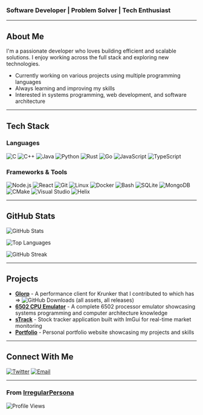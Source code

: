 ### Software Developer | Problem Solver | Tech Enthusiast

</div>

---

## About Me

I'm a passionate developer who loves building efficient and scalable solutions. I enjoy working across the full stack and exploring new technologies.

- Currently working on various projects using multiple programming languages
- Always learning and improving my skills
- Interested in systems programming, web development, and software architecture

---

## Tech Stack

### Languages
![C](https://img.shields.io/badge/c-%2300599C.svg?style=for-the-badge&logo=c&logoColor=white)
![C++](https://img.shields.io/badge/c++-%2300599C.svg?style=for-the-badge&logo=c%2B%2B&logoColor=white)
![Java](https://img.shields.io/badge/java-%23ED8B00.svg?style=for-the-badge&logo=openjdk&logoColor=white)
![Python](https://img.shields.io/badge/python-3670A0?style=for-the-badge&logo=python&logoColor=ffdd54)
![Rust](https://img.shields.io/badge/rust-%23000000.svg?style=for-the-badge&logo=rust&logoColor=white)
![Go](https://img.shields.io/badge/go-%2300ADD8.svg?style=for-the-badge&logo=go&logoColor=white)
![JavaScript](https://img.shields.io/badge/javascript-%23323330.svg?style=for-the-badge&logo=javascript&logoColor=%23F7DF1E)
![TypeScript](https://img.shields.io/badge/typescript-%23007ACC.svg?style=for-the-badge&logo=typescript&logoColor=white)

### Frameworks & Tools
![Node.js](https://img.shields.io/badge/node.js-6DA55F?style=for-the-badge&logo=node.js&logoColor=white)
![React](https://img.shields.io/badge/react-%2320232a.svg?style=for-the-badge&logo=react&logoColor=%2361DAFB)
![Git](https://img.shields.io/badge/git-%23F05033.svg?style=for-the-badge&logo=git&logoColor=white)
![Linux](https://img.shields.io/badge/Linux-FCC624?style=for-the-badge&logo=linux&logoColor=black)
![Docker](https://img.shields.io/badge/docker-%230db7ed.svg?style=for-the-badge&logo=docker&logoColor=white)
![Bash](https://img.shields.io/badge/bash-%23121011.svg?style=for-the-badge&logo=gnu-bash&logoColor=white)
![SQLite](https://img.shields.io/badge/sqlite-%2307405e.svg?style=for-the-badge&logo=sqlite&logoColor=white)
![MongoDB](https://img.shields.io/badge/MongoDB-%234ea94b.svg?style=for-the-badge&logo=mongodb&logoColor=white)
![CMake](https://img.shields.io/badge/CMake-%23008FBA.svg?style=for-the-badge&logo=cmake&logoColor=white)
![Visual Studio](https://img.shields.io/badge/Visual%20Studio-5C2D91.svg?style=for-the-badge&logo=visual-studio&logoColor=white)
![Helix](https://img.shields.io/badge/Helix-%23281733.svg?style=for-the-badge&logo=helix&logoColor=white)

---

## GitHub Stats
  
![GitHub Stats](https://github-readme-stats.vercel.app/api?username=IrregularPersona&show_icons=true&theme=tokyonight&hide_border=true&include_all_commits=true&count_private=true)

![Top Languages](https://github-readme-stats.vercel.app/api/top-langs/?username=IrregularPersona&theme=tokyonight&hide_border=true&layout=compact&langs_count=8)

![GitHub Streak](https://github-readme-streak-stats.herokuapp.com/?user=IrregularPersona&theme=tokyonight&hide_border=true)

---

## Projects

<!-- Add your best projects here -->
- **[Glorp](https://github.com/slavcp/glorp)** - A performance client for Krunker that I contributed to which has => ![GitHub Downloads (all assets, all releases)](https://img.shields.io/github/downloads/slavcp/glorp/total)
- **[6502 CPU Emulator](https://github.com/IrregularPersona/6502-CPU-Emulator)** - A complete 6502 processor emulator showcasing systems programming and computer architecture knowledge
- **[sTrack](https://github.com/IrregularPersona/sTrack)** - Stock tracker application built with ImGui for real-time market monitoring
- **[Portfolio](https://github.com/IrregularPersona/portfolio)** - Personal portfolio website showcasing my projects and skills

---

## Connect With Me

<!-- [![LinkedIn](https://img.shields.io/badge/LinkedIn-%230077B5.svg?style=for-the-badge&logo=linkedin&logoColor=white)](www.linkedin.com/in/ahmad-syafiq-hartono) -->
[![Twitter](https://img.shields.io/badge/Twitter-%231DA1F2.svg?style=for-the-badge&logo=Twitter&logoColor=white)](https://twitter.com/YOUR_HANDLE)
[![Email](https://img.shields.io/badge/Email-D14836?style=for-the-badge&logo=gmail&logoColor=white)](mailto:IrregularPersona@gmail.com)

---
  
### From [IrregularPersona](https://github.com/IrregularPersona)

![Profile Views](https://komarev.com/ghpvc/?username=IrregularPersona&color=blueviolet&style=for-the-badge)

